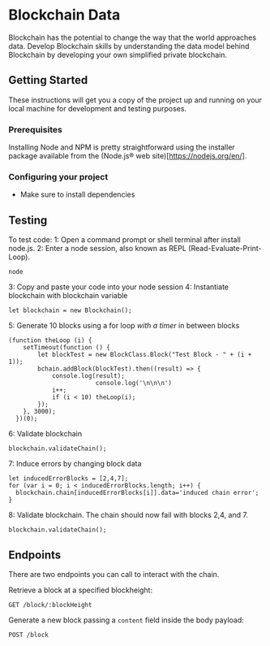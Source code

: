 # Blockchain Data

Blockchain has the potential to change the way that the world approaches data. Develop Blockchain skills by understanding the data model behind Blockchain by developing your own simplified private blockchain.

## Getting Started

These instructions will get you a copy of the project up and running on your local machine for development and testing purposes.

### Prerequisites

Installing Node and NPM is pretty straightforward using the installer package available from the (Node.js® web site)[https://nodejs.org/en/].

### Configuring your project

- Make sure to install dependencies 

## Testing

To test code:
1: Open a command prompt or shell terminal after install node.js.
2: Enter a node session, also known as REPL (Read-Evaluate-Print-Loop).
```
node
```
3: Copy and paste your code into your node session
4: Instantiate blockchain with blockchain variable
```
let blockchain = new Blockchain();
```
5: Generate 10 blocks using a for loop *with a timer* in between blocks
```
(function theLoop (i) {
    setTimeout(function () {
        let blockTest = new BlockClass.Block("Test Block - " + (i + 1));
        bchain.addBlock(blockTest).then((result) => {
            console.log(result);
						console.log('\n\n\n')
            i++;
            if (i < 10) theLoop(i);
        });
    }, 3000);
  })(0);
```
6: Validate blockchain
```
blockchain.validateChain();
```
7: Induce errors by changing block data
```
let inducedErrorBlocks = [2,4,7];
for (var i = 0; i < inducedErrorBlocks.length; i++) {
  blockchain.chain[inducedErrorBlocks[i]].data='induced chain error';
}
```
8: Validate blockchain. The chain should now fail with blocks 2,4, and 7.
```
blockchain.validateChain();
```

## Endpoints

There are two endpoints you can call to interact with the chain. 

Retrieve a block at a specified blockheight:
```
GET /block/:blockHeight
```

Generate a new block passing a `content` field inside the body payload:
```
POST /block
```